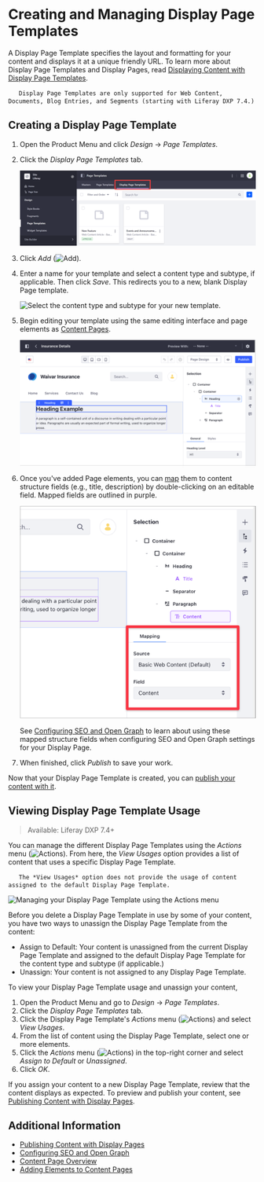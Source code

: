 # Creating and Managing Display Page Templates

A Display Page Template specifies the layout and formatting for your content and displays it at a unique friendly URL. To learn more about Display Page Templates and Display Pages, read [Displaying Content with Display Page Templates](./displaying-content-with-display-page-templates.md).

```note::
   Display Page Templates are only supported for Web Content, Documents, Blog Entries, and Segments (starting with Liferay DXP 7.4.)
```

## Creating a Display Page Template

1. Open the Product Menu and click *Design* &rarr; *Page Templates*.

1. Click the *Display Page Templates* tab.

   ![Go to Page Templates, and click on the Display Page Templates tab.](./creating-and-managing-display-page-templates/images/02.png)

1. Click *Add* (![Add](./../../../images/icon-add.png)).

1. Enter a name for your template and select a content type and subtype, if applicable. Then click *Save*. This redirects you to a new, blank Display Page template.

   ![Select the content type and subtype for your new template.](./creating-and-managing-display-page-templates/images/03.png)

1. Begin editing your template using the same editing interface and page elements as [Content Pages](../../creating-pages/building-and-managing-content-pages/content-page-editor-user-interface-reference.md).

   ![Build your template using Content Page elements.](./creating-and-managing-display-page-templates/images/04.png)

1. Once you've added Page elements, you can [map](../../creating-pages/building-and-managing-content-pages/configuring-elements-on-content-pages.md#mapping-content) them to content structure fields (e.g., title, description) by double-clicking on an editable field. Mapped fields are outlined in purple.

   ![Map Page elements to structure fields.](./creating-and-managing-display-page-templates/images/05.png)

   See [Configuring SEO and Open Graph](./configuring-seo-and-open-graph.md) to learn about using these mapped structure fields when configuring SEO and Open Graph settings for your Display Page.

1. When finished, click *Publish* to save your work.

Now that your Display Page Template is created, you can [publish your content with it](./publishing-content-with-display-pages.md).

## Viewing Display Page Template Usage

> Available: Liferay DXP 7.4+

You can manage the different Display Page Templates using the *Actions* menu (![Actions](../../../images/icon-actions.png)). From here, the *View Usages* option provides a list of content that uses a specific Display Page Template.

```note::
   The *View Usages* option does not provide the usage of content assigned to the default Display Page Template.
```

![Managing your Display Page Template using the Actions menu](./creating-and-managing-display-page-templates/images/06.png)

Before you delete a Display Page Template in use by some of your content, you have two ways to unassign the Display Page Template from the content:

- Assign to Default: Your content is unassigned from the current Display Page Template and assigned to the default Display Page Template for the content type and subtype (if applicable.)
- Unassign: Your content is not assigned to any Display Page Template.

To view your Display Page Template usage and unassign your content,

1. Open the Product Menu and go to *Design* &rarr; *Page Templates*.
1. Click the *Display Page Templates* tab.
1. Click the Display Page Template's *Actions* menu (![Actions](../../../images/icon-actions.png)) and select *View Usages*.
1. From the list of content using the Display Page Template, select one or more elements.
1. Click the *Actions* menu (![Actions](../../../images/icon-actions.png)) in the top-right corner and select *Assign to Default* or *Unassigned*.
1. Click *OK*.

If you assign your content to a new Display Page Template, review that the content displays as expected. To preview and publish your content, see [Publishing Content with Display Pages](./publishing-content-with-display-pages.md).

## Additional Information

- [Publishing Content with Display Pages](./publishing-content-with-display-pages.md)
- [Configuring SEO and Open Graph](./configuring-seo-and-open-graph.md)
- [Content Page Overview](./../../creating-pages/building-and-managing-content-pages/content-pages-overview.md)
- [Adding Elements to Content Pages](../../creating-pages/building-and-managing-content-pages/adding-elements-to-content-pages.md)
